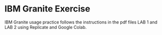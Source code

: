 # IBM Granite Exercise
IBM Granite usage practice follows the instructions in the pdf files LAB 1 and LAB 2 using Replicate and Google Colab.
